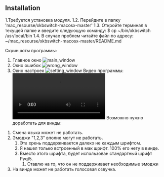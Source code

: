 ## Installation 
1.Требуется установка модуля.
    1.2. Перейдите в папку 'mac_resourse/xkbswitch-macosx-master' 
    1.3. Откройте терминал в текущей папке и введите следующую команду:
        $ cp ~/bin/xkbswitch /usr/local/bin
    1.4. В случае проблем читайте файл по адресу: 
            ~/mac_resourse/xkbswitch-macosx-master/README.md

Скриншоты программы:
1) Главное окно
![main_window](https://github.com/Oskorbin99/Voc_eng_python/blob/main/other/resourse_for_READMI/main_window.png
)
2) Окно ошибок
![wrong_window](https://github.com/Oskorbin99/Voc_eng_python/blob/main/other/resourse_for_READMI/wrong_window.png
)
3) Окно настроек
![setting_window](https://github.com/Oskorbin99/Voc_eng_python/blob/main/other/resourse_for_READMI/setting_window.png
)
Видео программы:
![video](https://github.com/Oskorbin99/Voc_eng_python/blob/main/other/resourse_for_READMI/video.mp4
)
Возможно нужно доработать для винды:
1. Смена языка может не работать.
2. Эмоджи "1,2,3" вполне могут не работать. 
   1. Эта хрень поддерживается далеко не каждым шрифтом.
   2. Я нашел только встроенный в мак шрифт. 100% его нету в винде.
   3. Вместо этого шрифта, будет использован стандартный шрифт Pyqt5.
      1. Ставлю на то, что он не поддерживает необходимые эмоджи
3. На винде может не работать голосовая озвучка.